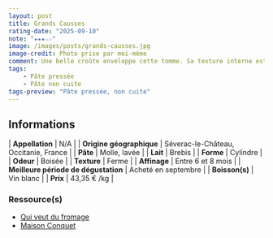 ```yaml
---
layout: post
title: Grands Causses
rating-date: "2025-09-10"
note: "★★★☆☆"
image: /images/posts/grands-causses.jpg
image-credit: Photo prise par moi-même
comment: Une belle croûte enveloppe cette tomme. Sa texture interne est dure, typique d'une pâte pressée. Au goût, on retrouve bien le lait de brebis et des saveurs boisées. C'est sympa en apéro.
tags:
    - Pâte pressée
    - Pâte non cuite
tags-preview: "Pâte pressée, non cuite"
---
```


## Informations

| **Appellation** | N/A |
| **Origine géographique** | Séverac-le-Château, Occitanie, France |
| **Pâte** | Molle, lavée |
| **Lait** | Brebis |
| **Forme** | Cylindre |
| **Odeur** | Boisée |
| **Texture** | Ferme |
| **Affinage** | Entre 6 et 8 mois |
| **Meilleure période de dégustation** | Acheté en septembre |
| **Boisson(s)** | Vin blanc |
| **Prix** | 43,35 € /kg |

### Ressource(s)
* [Qui veut du fromage](https://www.quiveutdufromage.com/f-tomme-des-grands-causses)
* [Maison Conquet](https://www.maison-conquet.fr/fromages-de-brebis-aveyron/8505-tomme-des-grands-causses.html)